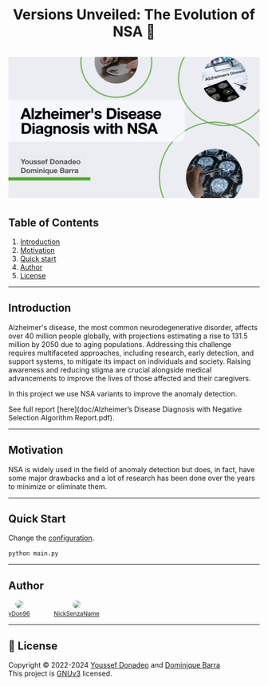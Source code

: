 <h1 align="center">
    Versions Unveiled: The Evolution of NSA 🚀
    <br />
    <br />
    <img src="resources/Banner.png" alt="Banner">
</h1>


## Table of Contents

1. [Introduction](#introduction)
2. [Motivation](#motivation)
3. [Quick start](#quick-start)
4. [Author](#author)
5. [License](#license)
---
## Introduction

Alzheimer's disease, the most common neurodegenerative disorder, affects over 40 million people globally, with projections estimating a rise to 131.5 million by 2050 due to aging populations. Addressing this challenge requires multifaceted approaches, including research, early detection, and support systems, to mitigate its impact on individuals and society. Raising awareness and reducing stigma are crucial alongside medical advancements to improve the lives of those affected and their caregivers.

In this project we use NSA variants to improve the anomaly detection.

See full report [here](doc/Alzheimer’s Disease Diagnosis with Negative Selection Algorithm Report.pdf).

---
## Motivation


NSA is widely used in the field of anomaly detection but does, in fact, have some major drawbacks and
a lot of research has been done over the years to minimize or eliminate them.

---
## Quick Start

Change the [configuration](config/config.yml).

```commandline
python main.py
```

---
## Author
<style>
  
  .row {
      display: flex; 
      gap: 3rem; 
      align-items: center;
   }
  
  .col {
      display: flex;
      flex-direction: column; 
      align-items: center;
    }
  .container {
      margin-bottom: -1rem;
    }
  .image {
      border-radius: 50%;
  }
  
</style>
<div>
  <div class="row">
    <div class="col">
        <a href="https://github.com/yDon96" class="container">
            <img src="https://github.com/yDon96.png" width="60px;" class="image"/>
        </a>
        <br />
        <sub>
            <a href="https://github.com/yDon96" style="text-align: center">
                yDon96
            </a>
        </sub>
    </div>
    <div style="display: flex; flex-direction: column; align-items: center;">
        <a href="https://github.com/NickSenzaName" style="margin-bottom: -1rem">
            <img src="https://github.com/NickSenzaName.png" width="60px;" style="border-radius: 50%"/>
        </a>
        <br />
        <sub>
            <a href="https://github.com/NickSenzaName" style="text-align: center">
                NickSenzaName
            </a>
        </sub>
    </div>
</div>
</div>


---
## 📝 License

Copyright © 2022-2024 [Youssef Donadeo](https://github.com/yDon96) and [Dominique Barra](https://github.com/NickSenzaName) <br/>
This project is [GNUv3]() licensed.
